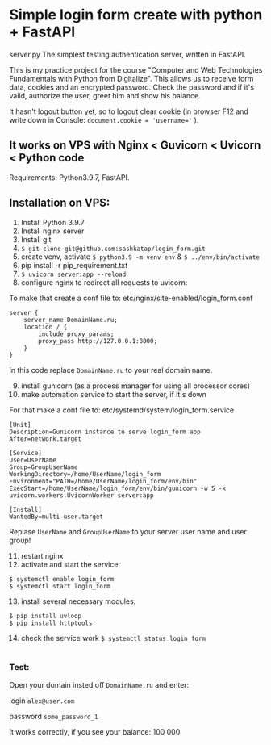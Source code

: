 # Simple login form create with python + FastAPI

server.py The simplest testing authentication server, written in FastAPI.

This is my practice project for the course "Computer and Web Technologies Fundamentals with Python from Digitalize".
This allows us to receive form data, cookies and an encrypted password. Check the password and if it's valid, authorize the user, greet him and show his balance.

It hasn't logout button yet, so to logout clear cookie (in browser F12 and write down in Console: `document.cookie = 'username='` ).

## It works on VPS with Nginx < Guvicorn < Uvicorn < Python code

Requirements: Python3.9.7, FastAPI.

## Installation on VPS:

1. Install Python 3.9.7
2. Install nginx server
3. Install git
4. `$ git clone git@github.com:sashkatap/login_form.git`
5. create venv, activate `$ python3.9 -m venv env` & `$ ../env/bin/activate`
6. pip install -r pip_requirement.txt
7. `$ uvicorn server:app --reload`
8. configure nginx to redirect all requests to uvicorn:

To make that create a conf file to: etc/nginx/site-enabled/login_form.conf

```
server {
    server_name DomainName.ru;
    location / {
        include proxy_params;
        proxy_pass http://127.0.0.1:8000;
    }
}
```

In this code replace `DomainName.ru` to your real domain name.

9. install gunicorn (as a process manager for using all processor cores)
10. make automation service to start the server, if it's down

For that make a conf file to: etc/systemd/system/login_form.service

```
[Unit]
Description=Gunicorn instance to serve login_form app
After=network.target

[Service]
User=UserName
Group=GroupUserName
WorkingDirectory=/home/UserName/login_form
Environment="PATH=/home/UserName/login_form/env/bin"
ExecStart=/home/UserName/login_form/env/bin/gunicorn -w 5 -k uvicorn.workers.UvicornWorker server:app

[Install]
WantedBy=multi-user.target
```

Replase `UserName` and `GroupUserName` to your server user name and user group!

11. restart nginx
12. activate and start the service:

`$ systemctl enable login_form`  
`$ systemctl start login_form`

13. install several necessary modules:

`$ pip install uvloop`  
`$ pip install httptools`

14. check the service work `$ systemctl status login_form`
    <br />
    <br />

### Test:

Open your domain insted off `DomainName.ru` and enter:

login `alex@user.com`

password `some_password_1`

It works correctly, if you see your balance: 100 000
